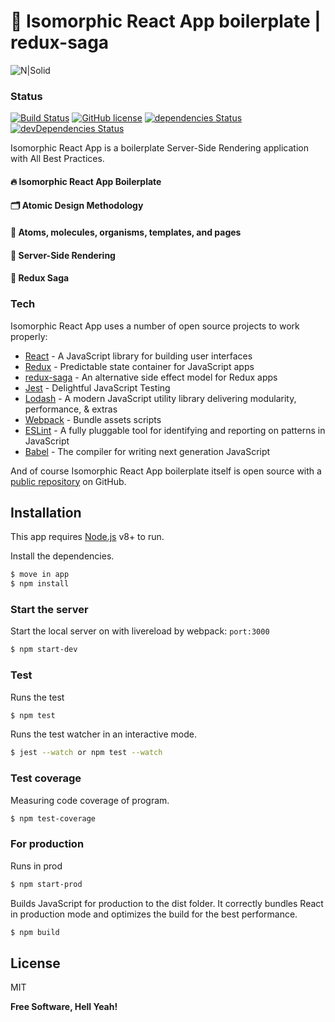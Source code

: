 # 💎 Isomorphic React App boilerplate | redux-saga

![N|Solid](https://miro.medium.com/max/760/1*0rQPWeFL-s65cG9d-MMm6A.png) 

### Status

[![Build Status](https://travis-ci.org/PyColors/isomorphic-boilerplate-redux-saga.svg?branch=master)](https://travis-ci.org/PyColors/isomorphic-boilerplate-redux-saga)
[![GitHub license](https://img.shields.io/badge/license-MIT-blue.svg)](https://raw.githubusercontent.com/PyColors/isomorphic-boilerplate-redux-saga/master/LICENSE)
[![dependencies Status](https://david-dm.org/PyColors/isomorphic-boilerplate-redux-saga/status.svg)](https://david-dm.org/PyColors/isomorphic-boilerplate-redux-saga)
[![devDependencies Status](https://david-dm.org/PyColors/isomorphic-boilerplate-redux-saga/dev-status.svg)](https://david-dm.org/PyColors/isomorphic-boilerplate-redux-saga?type=dev)

Isomorphic React App is a boilerplate Server-Side Rendering application with All Best Practices.  

#### 🔥 Isomorphic React App Boilerplate
#### 🗂 Atomic Design Methodology
#### 🧬 Atoms, molecules, organisms, templates, and pages
#### 🎉 Server-Side Rendering
#### 📁 Redux Saga

### Tech

Isomorphic React App uses a number of open source projects to work properly:

* [React] - A JavaScript library for building user interfaces
* [Redux] - Predictable state container for JavaScript apps
* [redux-saga] - An alternative side effect model for Redux apps
* [Jest] - Delightful JavaScript Testing
* [Lodash] - A modern JavaScript utility library delivering modularity, performance, & extras
* [Webpack] - Bundle assets scripts
* [ESLint] - A fully pluggable tool for identifying and reporting on patterns in JavaScript
* [Babel] - The compiler for writing next generation JavaScript

And of course Isomorphic React App boilerplate itself is open source with a [public repository][dill] on GitHub.

## Installation

This app requires [Node.js](https://nodejs.org/) v8+ to run.

Install the dependencies.

```sh
$ move in app
$ npm install
```

### Start the server

Start the local server on with livereload by webpack: `port:3000`

```sh
$ npm start-dev
```

### Test

Runs the test

```sh
$ npm test
```

Runs the test watcher in an interactive mode.

```sh
$ jest --watch or npm test --watch
```
### Test coverage

Measuring code coverage of program.

```sh
$ npm test-coverage
```

### For production

Runs in prod

```sh
$ npm start-prod
```

Builds JavaScript for production to the dist folder. 
It correctly bundles React in production mode and optimizes the build for the best performance.

```sh
$ npm build
```

License
----

MIT

**Free Software, Hell Yeah!**

[//]: # 
   [dill]: <https://github.com/PyColors/isomorphic-boilerplate-redux-saga>
   [React]: <https://github.com/facebook/react>
   [Jest]: <https://github.com/facebook/jest>
   [Webpack]: <https://github.com/webpack/webpack>
   [Lodash]: <https://github.com/lodash/lodash>
   [ESLint]: <https://github.com/eslint/eslint>
   [Babel]: <https://babeljs.io/>
   [redux-saga]: <https://github.com/redux-saga/redux-saga>
   [redux]: <https://github.com/reduxjs/redux>

